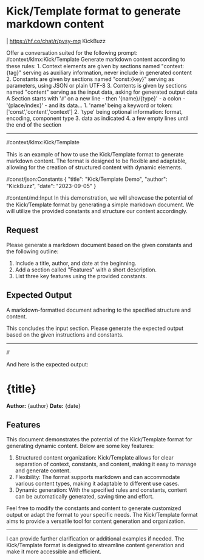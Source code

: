 # Kick/Template format to generate markdown content

| https://hf.co/chat/r/pvsy-mq KickBuzz

Offer a conversation suited for the following prompt:   ⫻context/klmx:Kick/Template  Generate markdown content according to these rules:  1. Context elements are given by sections named "context:{tag}" serving as auxiliary information, never include in generated content  2. Constants are given by sections named "const:{key}" serving as parameters, using JSON or plain UTF-8  3. Contents is given by sections named "content" serving as the input data, asking for generated output data    A Section starts with '⫻' on a new line - then '{name}/{type}' - a colon - '{place/index}' - and its data...  1. 'name' being a keyword or token: ['const','content','context']  2. 'type' being optional information: format, encoding, component type  3. data as indicated  4. a few empty lines until the end of the section

----

⫻context/klmx:Kick/Template

This is an example of how to use the Kick/Template format to generate markdown content. The format is designed to be flexible and adaptable, allowing for the creation of structured content with dynamic elements. 


⫻const/json:Constants
{
  "title": "Kick/Template Demo",
  "author": "KickBuzz",
  "date": "2023-09-05"
}



⫻content/md:Input
In this demonstration, we will showcase the potential of the Kick/Template format by generating a simple markdown document. We will utilize the provided constants and structure our content accordingly. 

## Request
Please generate a markdown document based on the given constants and the following outline:

1. Include a title, author, and date at the beginning.
2. Add a section called "Features" with a short description.
3. List three key features using the provided constants.

## Expected Output
A markdown-formatted document adhering to the specified structure and content.


This concludes the input section. Please generate the expected output based on the given instructions and constants.


---


⫻

And here is the expected output:

# {title}

**Author:** {author}
**Date:** {date}

## Features

This document demonstrates the potential of the Kick/Template format for generating dynamic content. Below are some key features:

1. Structured content organization: Kick/Template allows for clear separation of context, constants, and content, making it easy to manage and generate content.
2. Flexibility: The format supports markdown and can accommodate various content types, making it adaptable to different use cases.
3. Dynamic generation: With the specified rules and constants, content can be automatically generated, saving time and effort.

Feel free to modify the constants and content to generate customized output or adapt the format to your specific needs. The Kick/Template format aims to provide a versatile tool for content generation and organization.

---

I can provide further clarification or additional examples if needed. The Kick/Template format is designed to streamline content generation and make it more accessible and efficient.